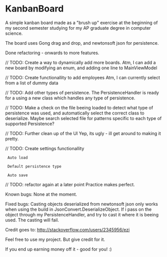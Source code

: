 # KanbanBoard
A simple kanban board made as a "brush up" exercise at the beginning
of my second semester studying for my AP graduate degree in computer science.

The board uses Gong drag and drop, and newtonsoft json for persistence.

Done refactoring - onwards to more features.

// TODO: Create a way to dynamically add more boards.
     Atm, I can add a new board by modifying an enum, and adding one line to MainViewModel

// TODO: Create functionallity to add employees
     Atm, I can currently select from a list of dummy data

// TODO: Add other types of persistence.
     The PersistenceHandler is ready for a using a new class which handles any type of persistence.

// TODO: Make a check on the file beeing loaded to detect what type of persistence was used, and automatically select the correct class to deserialize.
     Maybe search selected file for patterns specific to each type of supported Persistence?

// TODO: Further clean up of the UI
     Yep, its ugly - ill get around to making it pretty.

// TODO: Create settings functionallity

     Auto load
     
     Default persistence type
     
     Auto save
     
// TODO: refactor again at a later point
     Practice makes perfect.

Known bugs:
None at the moment.

Fixed bugs:
Casting objects deserialized from newtonsoft json only works when using the build in
JsonConvert.DeserializeObject<T>. If i pass on the object through my PersistenceHandler, and try to cast it
where it is beeing used. The casting will fail.

Credit goes to: http://stackoverflow.com/users/2345956/ezi


Feel free to use my project. But give credit for it.

If you end up earning money off it - good for you! :)
